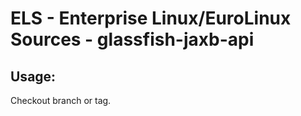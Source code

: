 # ELS - Enterprise Linux/EuroLinux Sources - glassfish-jaxb-api
 
## Usage:
  Checkout branch or tag.
